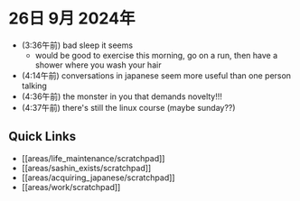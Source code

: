 # 26日 9月 2024年
- (3:36午前) bad sleep it seems
  - would be good to exercise this morning, go on a run, then have a shower where you wash your hair
- (4:14午前) conversations in japanese seem more useful than one person talking
- (4:36午前) the monster in you that demands novelty!!!
- (4:37午前) there's still the linux course (maybe sunday??)



 



## Quick Links
- [[areas/life_maintenance/scratchpad]]
- [[areas/sashin_exists/scratchpad]]
- [[areas/acquiring_japanese/scratchpad]]
- [[areas/work/scratchpad]]
